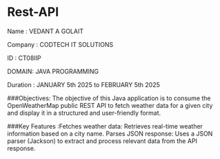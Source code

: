 # Rest-API

Name : VEDANT A GOLAIT

Company : CODTECH IT SOLUTIONS

ID : CT08IIP

DOMAIN: JAVA PROGRAMMING

Duration : JANUARY 5th 2025 to FEBRUARY 5th 2025


###Objectives: The objective of this Java application is to consume the OpenWeatherMap public REST API to fetch weather data for a given city and display it in a structured and user-friendly format.

###Key Features :Fetches weather data: Retrieves real-time weather information based on a city name. Parses JSON response: Uses a JSON parser (Jackson) to extract and process relevant data from the API response.
